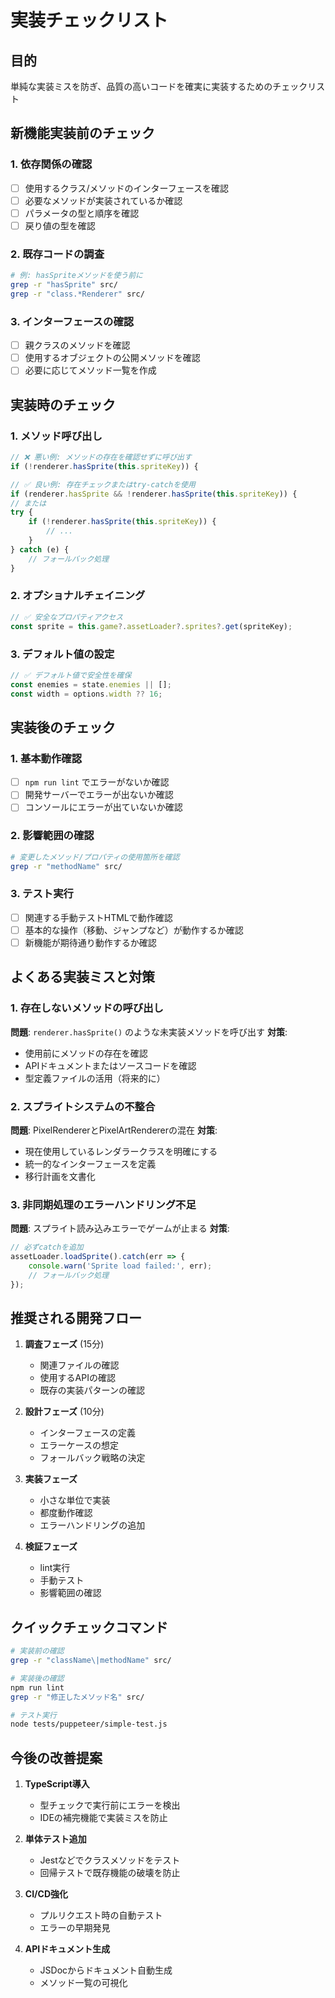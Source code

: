 # 実装チェックリスト

## 目的
単純な実装ミスを防ぎ、品質の高いコードを確実に実装するためのチェックリスト

## 新機能実装前のチェック

### 1. 依存関係の確認
- [ ] 使用するクラス/メソッドのインターフェースを確認
- [ ] 必要なメソッドが実装されているか確認
- [ ] パラメータの型と順序を確認
- [ ] 戻り値の型を確認

### 2. 既存コードの調査
```bash
# 例: hasSpriteメソッドを使う前に
grep -r "hasSprite" src/
grep -r "class.*Renderer" src/
```

### 3. インターフェースの確認
- [ ] 親クラスのメソッドを確認
- [ ] 使用するオブジェクトの公開メソッドを確認
- [ ] 必要に応じてメソッド一覧を作成

## 実装時のチェック

### 1. メソッド呼び出し
```javascript
// ❌ 悪い例: メソッドの存在を確認せずに呼び出す
if (!renderer.hasSprite(this.spriteKey)) {

// ✅ 良い例: 存在チェックまたはtry-catchを使用
if (renderer.hasSprite && !renderer.hasSprite(this.spriteKey)) {
// または
try {
    if (!renderer.hasSprite(this.spriteKey)) {
        // ...
    }
} catch (e) {
    // フォールバック処理
}
```

### 2. オプショナルチェイニング
```javascript
// ✅ 安全なプロパティアクセス
const sprite = this.game?.assetLoader?.sprites?.get(spriteKey);
```

### 3. デフォルト値の設定
```javascript
// ✅ デフォルト値で安全性を確保
const enemies = state.enemies || [];
const width = options.width ?? 16;
```

## 実装後のチェック

### 1. 基本動作確認
- [ ] `npm run lint` でエラーがないか確認
- [ ] 開発サーバーでエラーが出ないか確認
- [ ] コンソールにエラーが出ていないか確認

### 2. 影響範囲の確認
```bash
# 変更したメソッド/プロパティの使用箇所を確認
grep -r "methodName" src/
```

### 3. テスト実行
- [ ] 関連する手動テストHTMLで動作確認
- [ ] 基本的な操作（移動、ジャンプなど）が動作するか確認
- [ ] 新機能が期待通り動作するか確認

## よくある実装ミスと対策

### 1. 存在しないメソッドの呼び出し
**問題**: `renderer.hasSprite()` のような未実装メソッドを呼び出す
**対策**: 
- 使用前にメソッドの存在を確認
- APIドキュメントまたはソースコードを確認
- 型定義ファイルの活用（将来的に）

### 2. スプライトシステムの不整合
**問題**: PixelRendererとPixelArtRendererの混在
**対策**:
- 現在使用しているレンダラークラスを明確にする
- 統一的なインターフェースを定義
- 移行計画を文書化

### 3. 非同期処理のエラーハンドリング不足
**問題**: スプライト読み込みエラーでゲームが止まる
**対策**:
```javascript
// 必ずcatchを追加
assetLoader.loadSprite().catch(err => {
    console.warn('Sprite load failed:', err);
    // フォールバック処理
});
```

## 推奨される開発フロー

1. **調査フェーズ** (15分)
   - 関連ファイルの確認
   - 使用するAPIの確認
   - 既存の実装パターンの確認

2. **設計フェーズ** (10分)
   - インターフェースの定義
   - エラーケースの想定
   - フォールバック戦略の決定

3. **実装フェーズ**
   - 小さな単位で実装
   - 都度動作確認
   - エラーハンドリングの追加

4. **検証フェーズ**
   - lint実行
   - 手動テスト
   - 影響範囲の確認

## クイックチェックコマンド

```bash
# 実装前の確認
grep -r "className\|methodName" src/

# 実装後の確認
npm run lint
grep -r "修正したメソッド名" src/

# テスト実行
node tests/puppeteer/simple-test.js
```

## 今後の改善提案

1. **TypeScript導入**
   - 型チェックで実行前にエラーを検出
   - IDEの補完機能で実装ミスを防止

2. **単体テスト追加**
   - Jestなどでクラスメソッドをテスト
   - 回帰テストで既存機能の破壊を防止

3. **CI/CD強化**
   - プルリクエスト時の自動テスト
   - エラーの早期発見

4. **APIドキュメント生成**
   - JSDocからドキュメント自動生成
   - メソッド一覧の可視化